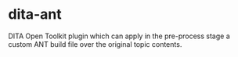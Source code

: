 # dita-ant
DITA Open Toolkit plugin which can apply in the pre-process stage a custom ANT build file over the original topic contents.
